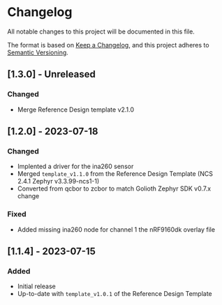 <!-- Copyright (c) 2023 Golioth, Inc. -->
<!-- SPDX-License-Identifier: Apache-2.0 -->

# Changelog
All notable changes to this project will be documented in this file.

The format is based on [Keep a Changelog](https://keepachangelog.com/en/1.1.0/),
and this project adheres to [Semantic Versioning](https://semver.org/spec/v2.0.0.html).

## [1.3.0] - Unreleased

### Changed
- Merge Reference Design template v2.1.0

## [1.2.0] - 2023-07-18

### Changed
- Implented a driver for the ina260 sensor
- Merged `template_v1.1.0` from the Reference Design Template (NCS 2.4.1 Zephyr v3.3.99-ncs1-1)
- Converted from qcbor to zcbor to match Golioth Zephyr SDK v0.7.x change

### Fixed
- Added missing ina260 node for channel 1 the nRF9160dk overlay file

## [1.1.4] - 2023-07-15

### Added
- Initial release
- Up-to-date with `template_v1.0.1` of the Reference Design Template
